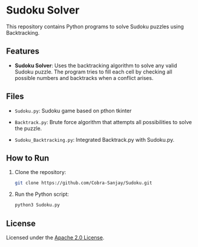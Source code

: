 
# Sudoku Solver

This repository contains Python programs to solve Sudoku puzzles using Backtracking.

## Features
- **Sudoku Solver**: Uses the backtracking algorithm to solve any valid Sudoku puzzle. The program tries to fill each cell by checking all possible numbers and backtracks when a conflict arises.
  

## Files
- `Sudoku.py`: Sudoku game based on pthon tkinter
  
- `Backtrack.py`: Brute force algorithm that attempts all possibilities to solve the puzzle.

- `Sudoku_Backtracking.py`: Integrated Backtrack.py with Sudoku.py.

## How to Run
1. Clone the repository:
   ```bash
   git clone https://github.com/Cobra-Sanjay/Sudoku.git
   ```
2. Run the Python script:
   ```bash
   python3 Sudoku.py
   ```

## License
Licensed under the [Apache 2.0 License](LICENSE).
